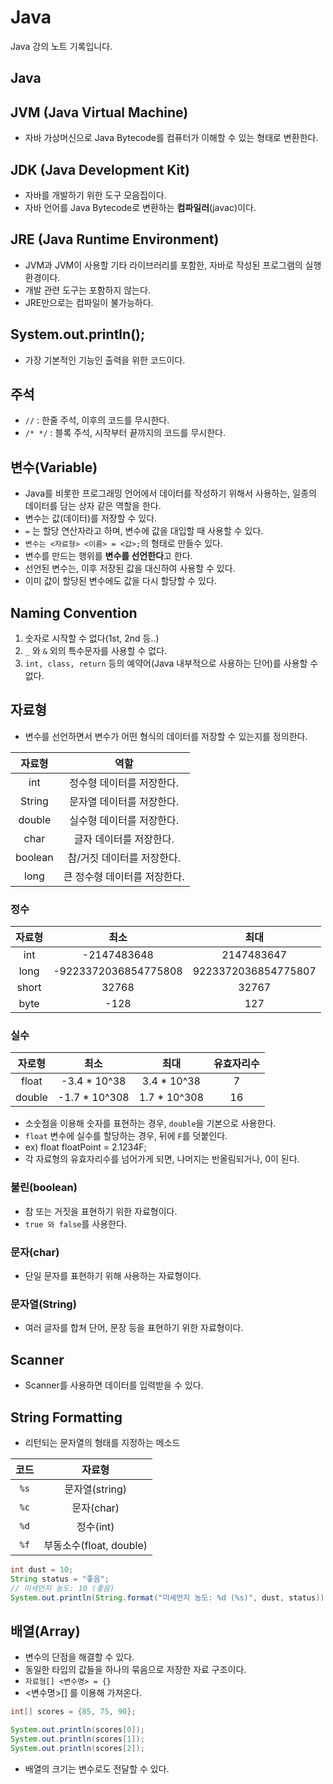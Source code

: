 # Java
Java 강의 노트 기록입니다.

## Java

## JVM (Java Virtual Machine)
- 자바 가상머신으로 Java Bytecode를 컴퓨터가 이해할 수 있는 형태로 변환한다.

## JDK (Java Development Kit)
- 자바를 개발하기 위한 도구 모음집이다.
- 자바 언어를 Java Bytecode로 변환하는 **컴파일러**(javac)이다.

## JRE (Java Runtime Environment)
- JVM과 JVM이 사용할 기타 라이브러리를 포함한, 자바로 작성된 프로그램의 실행 환경이다.
- 개발 관련 도구는 포함하지 않는다.
- JRE만으로는 컴파일이 불가능하다.

## System.out.println();
- 가장 기본적인 기능인 출력을 위한 코드이다.

## 주석
- `//` : 한줄 주석, 이후의 코드를 무시한다.
- `/* */` : 블록 주석, 시작부터 끝까지의 코드를 무시한다.

## 변수(Variable)
- Java를 비롯한 프로그래밍 언어에서 데이터를 작성하기 위해서 사용하는, 일종의 데이터를 담는 상자 같은 역할을 한다.
- 변수는 값(데이터)를 저장할 수 있다.
- `=` 는 할당 연산자라고 하며, 변수에 값을 대입할 때 사용할 수 있다.
- `변수는 <자료형> <이름> = <값>;`의 형태로 만들수 있다.
- 변수를 만드는 행위를 **변수를 선언한다**고 한다.
- 선언된 변수는, 이후 저장된 값을 대신하여 사용할 수 있다.
- 이미 값이 할당된 변수에도 값을 다시 할당할 수 있다.

## Naming Convention
1. 숫자로 시작할 수 없다(1st, 2nd 등..)
2. `_` 와 `&` 외의 특수문자를 사용할 수 없다.
3. `int, class, return` 등의 예약어(Java 내부적으로 사용하는 단어)를 사용할 수 없다.


## 자료형
- 변수를 선언하면서 변수가 어떤 형식의 데이터를 저장할 수 있는지를 정의한다.

| 자료형 | 역할 |
| :------: | :----------: |
| int | 정수형 데이터를 저장한다. |
| String | 문자열 데이터를 저장한다. |
| double| 실수형 데이터를 저장한다.|
| char | 글자 데이터를 저장한다.|
| boolean |  참/거짓 데이터를 저장한다.|
| long | 큰 정수형 데이터를 저장한다. |

### 정수
| 자료형 | 최소 | 최대 |
| :------: | :----------: | :----------: |
| int | -2147483648 | 2147483647 |
| long | -9223372036854775808 | 9223372036854775807 |
| short | 32768 | 32767 |
| byte | -128 | 127 |

### 실수
| 자로형 | 최소 | 최대 | 유효자리수 |
| :------: | :----------: | :----------: | :------: |
| float | -3.4 * 10^38 | 3.4 * 10^38 | 7 |
| double | -1.7 * 10^308 | 1.7 * 10^308 | 16 |
- 소숫점을 이용해 숫자를 표현하는 경우, `double`을 기본으로 사용한다.
- `float` 변수에 실수를 할당하는 경우, 뒤에 `F`를 덧붙인다.
- ex) float  floatPoint = 2.1234F;
- 각 자료형의 유효자리수를 넘어가게 되면, 나머지는 반올림되거나, 0이 된다.

### 불린(boolean)
- 참 또는 거짓을 표현하기 위한 자료형이다.
- `true 와 false`를 사용한다.

### 문자(char)
- 단일 문자를 표현하기 위해 사용하는 자료형이다.

### 문자열(String)
- 여러 글자를 합쳐 단어, 문장 등을 표현하기 위한 자료형이다.

## Scanner
- Scanner를 사용하면 데이터를 입력받을 수 있다.

## String Formatting
- 리턴되는 문자열의 형태를 지정하는 메소드

| 코드 | 자료형 |
| :------: | :---------: |
| `%s` | 문자열(string) |
| `%c` | 문자(char) |
| `%d` | 정수(int) |
| `%f` | 부동소수(float, double) |

```java
int dust = 10;
String status = "좋음";
// 미세먼지 농도: 10 (좋음)
System.out.println(String.format("미세먼지 농도: %d (%s)", dust, status));
```

## 배열(Array)
- 변수의 단점을 해결할 수 있다.
- 동일한 타입의 값들을 하나의 묶음으로 저장한 자료 구조이다.
- `자료형[] <변수명> = {}`
- <변수명>[] 를 이용해 가져온다.

```java
int[] scores = {85, 75, 90};

System.out.println(scores[0]);
System.out.println(scores[1]);
System.out.println(scores[2]);
```
- 배열의 크기는 변수로도 전달할 수 있다.



